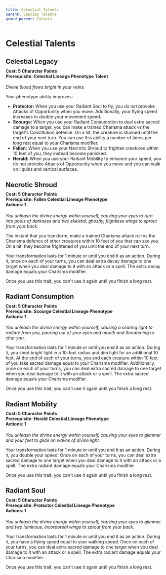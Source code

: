 ```yaml
---
title: Celestial Talents
parent: Species Talents
grand_parent: Talents
---
```


# Celestial Talents

## Celestial Legacy

<div style="margin-top:-10px;"></div>

#### **Cost:** 5 Character Points<br>**Prerequisite:** Celestial Lineage Phenotype Talent
*Divine blood flows bright in your veins.*

Your phenotype ability improves:
* **Protector:** When you use your Radiant Soul to fly, you do not provoke Attacks of Opportunity when you move. Additionally, your flying speed increases to double your movement speed.
* **Scourge:** When you use your Radiant Consumption to deal extra sacred damage to a target, you can make a trained Charisma attack vs the target's Constitution defence. On a hit, the creature is stunned until the end of your next turn. You can use this ability a number of times per long rest equal to your Charisma modifier.
* **Fallen:** When you use your Necrotic Shroud to frighten creatures within 10 feet of you, they instead become panicked.
* **Herald:** When you use your Radiant Mobility to enhance your speed, you do not provoke Attacls of Opportunity when you move and you can walk on liquids and vertical surfaces.

## Necrotic Shroud

<div style="margin-top:-10px;"></div>

#### **Cost:** 5 Character Points<br>**Prerequisite:** Fallen Celestial Lineage Phenotype<br>**Actions:** 1
*You unleash the divine energy within yourself, causing your eyes to turn into pools of darkness and two skeletal, ghostly, flightless wings to sprout from your back.*

The instant that you transform, make a trained Charisma attack roll vs the Charisma defence of other creatures within 10 feet of you that can see you. On a hit, they become frightened of you until the end of your next turn.

Your transformation lasts for 1 minute or until you end it as an action. During it, once on each of your turns, you can deal extra decay damage to one target when you deal damage to it with an attack or a spell. The extra decay damage equals your Charisma modifier.

Once you use this trait, you can't use it again until you finish a long rest.

## Radiant Consumption

<div style="margin-top:-10px;"></div>

#### **Cost:** 5 Character Points<br>**Prerequisite:** Scourge Celestial Lineage Phenotype<br>**Actions:** 1
*You unleash the divine energy within yourself, causing a searing light to radiate from you, pouring out of your eyes and mouth and threatening to char you.*

Your transformation lasts for 1 minute or until you end it as an action. During it, you shed bright light in a 10-foot radius and dim light for an additional 10 feet. At the end of each of your turns, you and each creature within 10 feet of you take sacred damage equal to your Charisma modifier. Additionally, once on each of your turns, you can deal extra sacred damage to one target when you deal damage to it with an attack or a spell. The extra sacred damage equals your Charisma modifier.

Once you use this trait, you can't use it again until you finish a long rest.

## Radiant Mobility

<div style="margin-top:-10px;"></div>

#### **Cost:** 5 Character Points<br>**Prerequisite:** Herald Celestial Lineage Phenotype<br>**Actions:** 1
*You unleash the divine energy within yourself, causing your eyes to glimmer and your feet to glide on waves of divine light.*

Your transformation lasts for 1 minute or until you end it as an action. During it, you double your speed. Once on each of your turns, you can deal extra sacred damage to one target when you deal damage to it with an attack or a spell. The extra radiant damage equals your Charisma modifier.

Once you use this trait, you can't use it again until you finish a long rest.

## Radiant Soul

<div style="margin-top:-10px;"></div>

#### **Cost:** 5 Character Points<br>**Prerequisite:** Protector Celestial Lineage Phenotype<br>**Actions:** 1
*You unleash the divine energy within yourself, causing your eyes to glimmer and two luminous, incorporeal wings to sprout from your back.*

Your transformation lasts for 1 minute or until you end it as an action. During it, you have a flying speed equal to your walking speed. Once on each of your turns, you can deal extra sacred damage to one target when you deal damage to it with an attack or a spell. The extra radiant damage equals your Charisma modifier.

Once you use this trait, you can't use it again until you finish a long rest.
